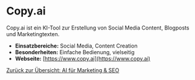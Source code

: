 # Copy.ai

Copy.ai ist ein KI-Tool zur Erstellung von Social Media Content, Blogposts und Marketingtexten.

- **Einsatzbereiche:** Social Media, Content Creation
- **Besonderheiten:** Einfache Bedienung, vielseitig
- **Webseite:** [https://www.copy.ai](https://www.copy.ai)

[Zurück zur Übersicht: AI für Marketing & SEO](../ai_marketing_tools.md)
